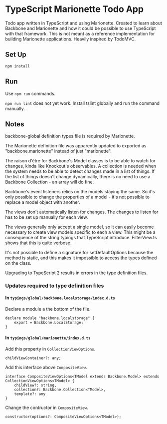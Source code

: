 # TypeScript Marionette Todo App

Todo app written in TypeScript and using Marionette. Created to learn about Backbone and Marionette and how it could be possible to use TypeScript with that framework. This is not meant as a reference implementation for building Marionette applications. Heavily inspired by TodoMVC.

## Set Up

    npm install

## Run

Use `npm run` commands.

`npm run lint` does not yet work. Install tslint globally and run the command manually.

## Notes

backbone-global definition types file is required by Marionette.

The Marionette definition file was apparently updated to exported as "backbone.marionette" instead of just "marionette".

The raison d'être for Backbone's Model classes is to be able to watch for changes, kinda like Knockout's observables. A collection is needed when the system needs to be able to detect changes made in a list of things. If the list of things doesn't change dynamically, there is no need to use a Backbone Collection - an array will do fine.

Backbone's event listeners relies on the models staying the same. So it's only possible to change the properties of a model - it's not possible to replace a model object with another.

The views don't automatically listen for changes. The changes to listen for has to be set up manually for each view.

The views generally only accept a single model, so it can easily become necessary to create view models specific to each a view. This might be a consequence of the string typings that TypeScript introduce. FilterView.ts shows that this is quite verbose.

It's not possible to define a signature for setDefaultOptions because the method is static, and this makes it impossible to access the types defined on the class.

Upgrading to TypeScript 2 results in errors in the type definition files.

### Updates required to type definition files

#### In `typings/global/backbone.localstorage/index.d.ts`

Declare a module a the bottom of the file.

    declare module "backbone.localstorage" {
        export = Backbone.LocalStorage;
    }

#### In `typings/global/marionette/index.d.ts`

Add this property in `CollectionViewOptions`.

    childViewContainer?: any;

Add this interface above `CompositeView`.

    interface CompositeViewOptions<TModel extends Backbone.Model> extends CollectionViewOptions<TModel> {
        childView?: string,
        collection?: Backbone.Collection<TModel>,
        template?: any
    }

Change the contructor in `CompositeView`.

    constructor(options?: CompositeViewOptions<TModel>);
